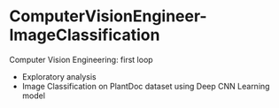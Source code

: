 # ComputerVisionEngineer-ImageClassification
Computer Vision Engineering: first loop
- Exploratory analysis
- Image Classification on PlantDoc dataset using Deep CNN Learning model
 
